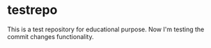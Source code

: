 # testrepo
This is a test repository for educational purpose.
Now I'm testing the commit changes functionality.
